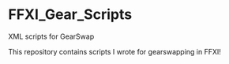# FFXI_Gear_Scripts
XML scripts for GearSwap

This repository contains scripts I wrote for gearswapping in FFXI!
